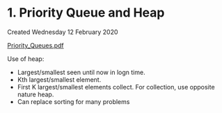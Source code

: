 # 1. Priority Queue and Heap
Created Wednesday 12 February 2020

[Priority_Queues.pdf](1._Priority_Queue_and_Heap/Priority_Queues.pdf)

Use of heap:
- Largest/smallest seen until now in logn time.
- Kth largest/smallest element.
- First K largest/smallest elements collect. For collection, use opposite nature heap.
- Can replace sorting for many problems